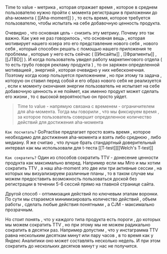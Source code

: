 Time to value - метрика , которая отражает время , которое в среднем пользователю нужно пройти с момента регистрации в приложении до aha-момента ( [[Aha-moment]] ) , то есть время, которое требуется пользователю, чтобы испытать на себе добавочную ценность продукта. 

Очевидно , что основная цель - снизить эту метрику. Почему это так важно. Как уже не раз говорилось , что основная вещь , которая мотивирует нашего юзера это его представление нового себя , нового себя , который способен решать с помощью нашего приложения те проблемы , которые у него есть сейчас ( [[Инсайты]] , [[Фрагменты]] , [[JTBD]] ). И когда пользователь увидел работу маркетингового отдела ( то есть грубо говоря рекламу продукта ) , то он заряжен определенной мотивацией , энергией , которая очевидно у них небесконечная. Поэтому когда юзер пользуется приложением , но при этому та задача , которую он ставил перед собой и его образ нового себя не реализуется , если к моменту окончания энергии пользователь не испытает на себе добавочную ценность и не поймет, как именно продукт может сделать его жизни , то с высокой вероятностью он просто уйдет. 

>Time to value - напрямую связана с временем - ограничителем для aha-момента. Тогда мы говорили , что мы фиксируем время , за которое пользователь совершит определенное количество действий для достижения aha-момента 

`Как посчитать?` GoPractise предлагает просто взять время , которое необходимо для достижения aha-момента и взять либо среднюю , либо медиану. Я же считаю , что лучше брать стандартный доверительный интервал как мы использовали для t-теста [[T-test]][[Welch's T-test]]

`Как сократить?` Один из способов сократить TTV - донесение ценности продукта как максимально вперед. Например если мы Miro и мы хотим сократить TTV , а наш aha-moment это две или три активные сессии , на которых мы визуализируем различные планы , то в таком случае мы можем предоставить возможность пользоваться доской без регистрации в течении 5-6 сессий прямо на главной странице сайта. 

Другой способ - оптимизация действий по ключевым этапам воронки. По сути мы стараемся минимизировать количество действий , объем работы , сделать любые действия понятными , а CJM - максимально прозрачным. 

Но стоит понять , что у каждого типа продукта есть пороги , до которых мы можем сократить TTV , но при этому мы не можем радикально сократить в десятки раз. Например допустим , что у инстаграмма TTV равна нескольким десяткам минут или пару часов , в то время как у Яндекс Аналитики оно может составлять несколько недель. И при этом сократить до нескольких десятков минут у нас не получится. 

